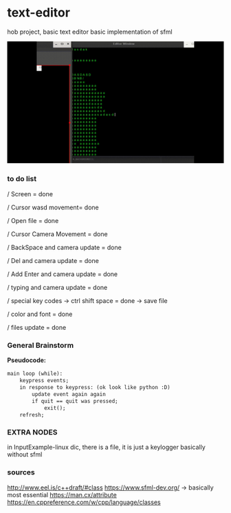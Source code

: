 # text-editor
hob project, basic text editor 
basic implementation of sfml

![ALT TEXT](fonts/showme.gif)

### to do list

/ Screen = done

/ Cursor wasd movement= done

/ Open file = done

/ Cursor Camera Movement = done

/ BackSpace and camera update = done

/ Del and camera update = done

/ Add Enter and camera update = done

/ typing and camera update = done

/ special key codes -> ctrl shift space = done -> save file

/ color and font = done

/ files update = done


### General Brainstorm

**Pseudocode:**

    main loop (while):
        keypress events;
        in response to keypress: (ok look like python :D)
            update event again again
            if quit == quit was pressed;
                exit();
        refresh;
    
### EXTRA NODES 
in InputExample-linux dic, there is a file, it is just a keylogger basically without sfml

### sources
http://www.eel.is/c++draft/#class
https://www.sfml-dev.org/ -> basically most essential
https://man.cx/attribute
https://en.cppreference.com/w/cpp/language/classes

